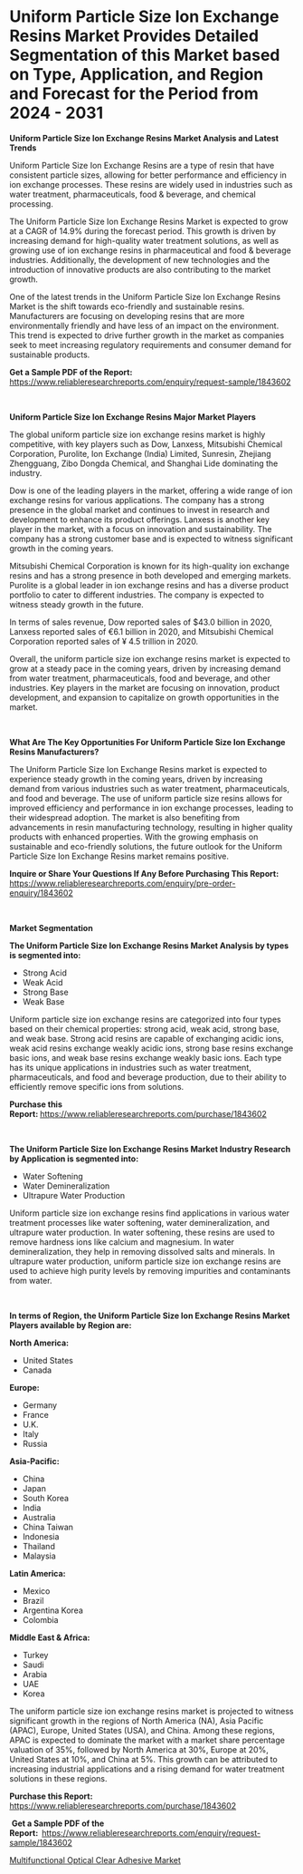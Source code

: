 <p><h1>Uniform Particle Size Ion Exchange Resins Market Provides Detailed Segmentation of this Market based on Type, Application, and Region and Forecast for the Period from 2024 - 2031</h1></p><p><strong>Uniform Particle Size Ion Exchange Resins Market Analysis and Latest Trends</strong></p>
<p><p>Uniform Particle Size Ion Exchange Resins are a type of resin that have consistent particle sizes, allowing for better performance and efficiency in ion exchange processes. These resins are widely used in industries such as water treatment, pharmaceuticals, food & beverage, and chemical processing.</p><p>The Uniform Particle Size Ion Exchange Resins Market is expected to grow at a CAGR of 14.9% during the forecast period. This growth is driven by increasing demand for high-quality water treatment solutions, as well as growing use of ion exchange resins in pharmaceutical and food & beverage industries. Additionally, the development of new technologies and the introduction of innovative products are also contributing to the market growth.</p><p>One of the latest trends in the Uniform Particle Size Ion Exchange Resins Market is the shift towards eco-friendly and sustainable resins. Manufacturers are focusing on developing resins that are more environmentally friendly and have less of an impact on the environment. This trend is expected to drive further growth in the market as companies seek to meet increasing regulatory requirements and consumer demand for sustainable products.</p></p>
<p><strong>Get a Sample PDF of the Report:&nbsp;</strong> <a href="https://www.reliableresearchreports.com/enquiry/request-sample/1843602">https://www.reliableresearchreports.com/enquiry/request-sample/1843602</a></p>
<p>&nbsp;</p>
<p><strong>Uniform Particle Size Ion Exchange Resins Major Market Players</strong></p>
<p><p>The global uniform particle size ion exchange resins market is highly competitive, with key players such as Dow, Lanxess, Mitsubishi Chemical Corporation, Purolite, Ion Exchange (India) Limited, Sunresin, Zhejiang Zhengguang, Zibo Dongda Chemical, and Shanghai Lide dominating the industry.</p><p>Dow is one of the leading players in the market, offering a wide range of ion exchange resins for various applications. The company has a strong presence in the global market and continues to invest in research and development to enhance its product offerings. Lanxess is another key player in the market, with a focus on innovation and sustainability. The company has a strong customer base and is expected to witness significant growth in the coming years.</p><p>Mitsubishi Chemical Corporation is known for its high-quality ion exchange resins and has a strong presence in both developed and emerging markets. Purolite is a global leader in ion exchange resins and has a diverse product portfolio to cater to different industries. The company is expected to witness steady growth in the future.</p><p>In terms of sales revenue, Dow reported sales of $43.0 billion in 2020, Lanxess reported sales of €6.1 billion in 2020, and Mitsubishi Chemical Corporation reported sales of ¥ 4.5 trillion in 2020.</p><p>Overall, the uniform particle size ion exchange resins market is expected to grow at a steady pace in the coming years, driven by increasing demand from water treatment, pharmaceuticals, food and beverage, and other industries. Key players in the market are focusing on innovation, product development, and expansion to capitalize on growth opportunities in the market.</p></p>
<p>&nbsp;</p>
<p><strong>What Are The Key Opportunities For Uniform Particle Size Ion Exchange Resins Manufacturers?</strong></p>
<p><p>The Uniform Particle Size Ion Exchange Resins market is expected to experience steady growth in the coming years, driven by increasing demand from various industries such as water treatment, pharmaceuticals, and food and beverage. The use of uniform particle size resins allows for improved efficiency and performance in ion exchange processes, leading to their widespread adoption. The market is also benefiting from advancements in resin manufacturing technology, resulting in higher quality products with enhanced properties. With the growing emphasis on sustainable and eco-friendly solutions, the future outlook for the Uniform Particle Size Ion Exchange Resins market remains positive.</p></p>
<p><strong>Inquire or Share Your Questions If Any Before Purchasing This Report:</strong> <a href="https://www.reliableresearchreports.com/enquiry/pre-order-enquiry/1843602">https://www.reliableresearchreports.com/enquiry/pre-order-enquiry/1843602</a></p>
<p>&nbsp;</p>
<p><strong>Market Segmentation</strong></p>
<p><strong>The Uniform Particle Size Ion Exchange Resins Market Analysis by types is segmented into:</strong></p>
<p><ul><li>Strong Acid</li><li>Weak Acid</li><li>Strong Base</li><li>Weak Base</li></ul></p>
<p><p>Uniform particle size ion exchange resins are categorized into four types based on their chemical properties: strong acid, weak acid, strong base, and weak base. Strong acid resins are capable of exchanging acidic ions, weak acid resins exchange weakly acidic ions, strong base resins exchange basic ions, and weak base resins exchange weakly basic ions. Each type has its unique applications in industries such as water treatment, pharmaceuticals, and food and beverage production, due to their ability to efficiently remove specific ions from solutions.</p></p>
<p><strong>Purchase this Report:&nbsp;</strong><a href="https://www.reliableresearchreports.com/purchase/1843602">https://www.reliableresearchreports.com/purchase/1843602</a></p>
<p>&nbsp;</p>
<p><strong>The Uniform Particle Size Ion Exchange Resins Market Industry Research by Application is segmented into:</strong></p>
<p><ul><li>Water Softening</li><li>Water Demineralization</li><li>Ultrapure Water Production</li></ul></p>
<p><p>Uniform particle size ion exchange resins find applications in various water treatment processes like water softening, water demineralization, and ultrapure water production. In water softening, these resins are used to remove hardness ions like calcium and magnesium. In water demineralization, they help in removing dissolved salts and minerals. In ultrapure water production, uniform particle size ion exchange resins are used to achieve high purity levels by removing impurities and contaminants from water.</p></p>
<p>&nbsp;</p>
<p><strong>In terms of Region, the Uniform Particle Size Ion Exchange Resins Market Players available by Region are:</strong></p>
<p>
    <p> <strong> North America: </strong>
        <ul>
            <li>United States</li>
            <li>Canada</li>
        </ul>
        </p> 
    <p> <strong> Europe: </strong>
        <ul>
            <li>Germany</li>
            <li>France</li>
            <li>U.K.</li>
            <li>Italy</li>
            <li>Russia</li>
        </ul>
        </p> 
    <p> <strong> Asia-Pacific: </strong>
        <ul>
            <li>China</li>
            <li>Japan</li>
            <li>South Korea</li>
            <li>India</li>
            <li>Australia</li>
            <li>China Taiwan</li>
            <li>Indonesia</li>
            <li>Thailand</li>
            <li>Malaysia</li>
        </ul>
        </p> 
    <p> <strong> Latin America: </strong>
        <ul>
            <li>Mexico</li>
            <li>Brazil</li>
            <li>Argentina Korea</li>
            <li>Colombia</li>
        </ul>
        </p> 
    <p> <strong> Middle East & Africa: </strong>
        <ul>
            <li>Turkey</li>
            <li>Saudi</li>
            <li>Arabia</li>
            <li>UAE</li>
            <li>Korea</li>
        </ul>
    </p>
    </p>
<p><p>The uniform particle size ion exchange resins market is projected to witness significant growth in the regions of North America (NA), Asia Pacific (APAC), Europe, United States (USA), and China. Among these regions, APAC is expected to dominate the market with a market share percentage valuation of 35%, followed by North America at 30%, Europe at 20%, United States at 10%, and China at 5%. This growth can be attributed to increasing industrial applications and a rising demand for water treatment solutions in these regions.</p></p>
<p><strong>Purchase this Report: </strong><a href="https://www.reliableresearchreports.com/purchase/1843602">https://www.reliableresearchreports.com/purchase/1843602</a></p>
<p>&nbsp;<strong>Get a Sample PDF of the Report:&nbsp;&nbsp;</strong><a href="https://www.reliableresearchreports.com/enquiry/request-sample/1843602">https://www.reliableresearchreports.com/enquiry/request-sample/1843602</a></p>
<p><strong></strong></p>
<p><p><a href="https://github.com/JameTravis/Market-Research-Report-List-4/blob/main/multifunctional-optical-clear-adhesive-market.md">Multifunctional Optical Clear Adhesive Market</a></p></p>